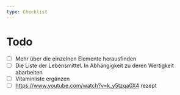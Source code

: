 ```yaml
---
type: Checklist
---
```


# Todo

- [ ] Mehr über die einzelnen Elemente herausfinden
- [ ] Die Liste der Lebensmittel. In Abhängigkeit zu deren Wertigkeit abarbeiten
- [ ] Vitaminliste ergänzen
- [ ] https://www.youtube.com/watch?v=k_y5tzqa0X4 rezept
